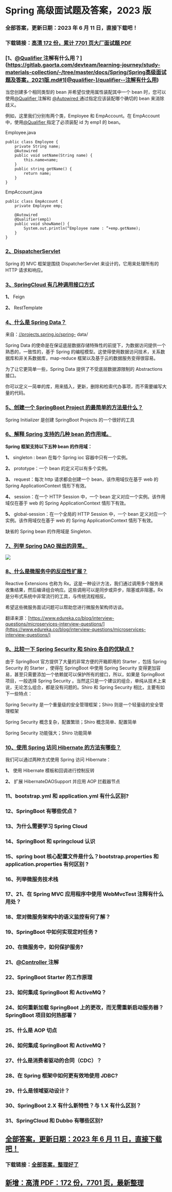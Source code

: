 # Spring 高级面试题及答案，2023 版

### 全部答案，更新日期：2023 年 6 月 11 日，直接下载吧！

### 下载链接：[高清 172 份，累计 7701 页大厂面试题 PDF](https://gitlab.gaorta.com/devteam/learning-journey/study-materials-collection/-/tree/master/docs/index.md)

### [1、[@Qualifier ](/Qualifier ) 注解有什么用？](https://gitlab.gaorta.com/devteam/learning-journey/study-materials-collection/-/tree/master/docs/Spring/Spring高级面试题及答案，2021版.md#1[@qualifier-]/qualifier--注解有什么用)

当您创建多个相同类型的 bean 并希望仅使用属性装配其中一个 bean 时，您可以使用[@Qualifier ](/Qualifier) 注解和 [@Autowired ](/Autowired) 通过指定应该装配哪个确切的 bean 来消除歧义。

例如，这里我们分别有两个类，Employee 和 EmpAccount。在 EmpAccount 中，使用[@Qualifier ](/Qualifier) 指定了必须装配 id 为 emp1 的 bean。

Employee.java

```
public class Employee {
    private String name;
    @Autowired
    public void setName(String name) {
        this.name=name;
    }
    public string getName() {
        return name;
    }
}
```

EmpAccount.java

```
public class EmpAccount {
    private Employee emp;

    @Autowired
    @Qualifier(emp1)
    public void showName() {
        System.out.println(“Employee name : ”+emp.getName);
    }
}
```

### [2、DispatcherServlet](https://gitlab.gaorta.com/devteam/learning-journey/study-materials-collection/-/tree/master/docs/Spring/Spring高级面试题及答案，2021版.md#2dispatcherservlet)

Spring 的 MVC 框架是围绕 DispatcherServlet 来设计的，它用来处理所有的 HTTP 请求和响应。

### [3、SpringCloud 有几种调用接口方式](https://gitlab.gaorta.com/devteam/learning-journey/study-materials-collection/-/tree/master/docs/Spring/Spring高级面试题及答案，2021版.md#3springcloud有几种调用接口方式)

**1、** Feign

**2、** RestTemplate

### [4、什么是 Spring Data？](https://gitlab.gaorta.com/devteam/learning-journey/study-materials-collection/-/tree/master/docs/Spring/Spring高级面试题及答案，2021版.md#4什么是-spring-data)

来自：[//projects.spring.io/spring-](//projects.spring.io/spring-) data/

Spring Data 的使命是在保证底层数据存储特殊性的前提下，为数据访问提供一个熟悉的，一致性的，基于 Spring 的编程模型。这使得使用数据访问技术，关系数据库和非关系数据库，map-reduce 框架以及基于云的数据服务变得很容易。

为了让它更简单一些，Spring Data 提供了不受底层数据源限制的 Abstractions 接口。

你可以定义一简单的库，用来插入，更新，删除和检索代办事项，而不需要编写大量的代码。

### [5、创建一个 SpringBoot Project 的最简单的方法是什么？](https://gitlab.gaorta.com/devteam/learning-journey/study-materials-collection/-/tree/master/docs/Spring/Spring高级面试题及答案，2021版.md#5创建一个-springboot-project-的最简单的方法是什么)

Spring Initializer 是创建 SpringBoot Projects 的一个很好的工具

### [6、解释 Spring 支持的几种 bean 的作用域。](https://gitlab.gaorta.com/devteam/learning-journey/study-materials-collection/-/tree/master/docs/Spring/Spring高级面试题及答案，2021版.md#6解释spring支持的几种bean的作用域。)

**Spring 框架支持以下五种 bean 的作用域：**

**1、** singleton : bean 在每个 Spring ioc 容器中只有一个实例。

**2、** prototype：一个 bean 的定义可以有多个实例。

**3、** request：每次 http 请求都会创建一个 bean，该作用域仅在基于 web 的 Spring ApplicationContext 情形下有效。

**4、** session：在一个 HTTP Session 中，一个 bean 定义对应一个实例。该作用域仅在基于 web 的 Spring ApplicationContext 情形下有效。

**5、** global-session：在一个全局的 HTTP Session 中，一个 bean 定义对应一个实例。该作用域仅在基于 web 的 Spring ApplicationContext 情形下有效。

缺省的 Spring bean 的作用域是 Singleton.

### [7、列举 Spring DAO 抛出的异常。](https://gitlab.gaorta.com/devteam/learning-journey/study-materials-collection/-/tree/master/docs/Spring/Spring高级面试题及答案，2021版.md#7列举-spring-dao-抛出的异常。)

![](https://gitee.com/souyunkutech/souyunku-home/raw/master/images/souyunku-web/2019/08/0816/02/img_4.png#alt=img%5C_4.png)

### [8、什么是微服务中的反应性扩展？](https://gitlab.gaorta.com/devteam/learning-journey/study-materials-collection/-/tree/master/docs/Spring/Spring高级面试题及答案，2021版.md#8什么是微服务中的反应性扩展)

Reactive Extensions 也称为 Rx。这是一种设计方法，我们通过调用多个服务来收集结果，然后编译组合响应。这些调用可以是同步或异步，阻塞或非阻塞。Rx 是分布式系统中非常流行的工具，与传统流程相反。

希望这些微服务面试问题可以帮助您进行微服务架构师访谈。

翻译来源：[https://www.edureka.co/blog/interview-questions/microservices-interview-questions/](https://www.edureka.co/blog/interview-questions/microservices-interview-questions/)

### [9、比较一下 Spring Security 和 Shiro 各自的优缺点 ?](https://gitlab.gaorta.com/devteam/learning-journey/study-materials-collection/-/tree/master/docs/Spring/Spring高级面试题及答案，2021版.md#9比较一下-spring-security-和-shiro-各自的优缺点-)

由于 SpringBoot 官方提供了大量的非常方便的开箱即用的 Starter ，包括 Spring Security 的 Starter ，使得在 SpringBoot 中使用 Spring Security 变得更加容易，甚至只需要添加一个依赖就可以保护所有的接口，所以，如果是 SpringBoot 项目，一般选择 Spring Security 。当然这只是一个建议的组合，单纯从技术上来说，无论怎么组合，都是没有问题的。Shiro 和 Spring Security 相比，主要有如下一些特点：

Spring Security 是一个重量级的安全管理框架；Shiro 则是一个轻量级的安全管理框架

Spring Security 概念复杂，配置繁琐；Shiro 概念简单、配置简单

Spring Security 功能强大；Shiro 功能简单

### [10、使用 Spring 访问 Hibernate 的方法有哪些？](https://gitlab.gaorta.com/devteam/learning-journey/study-materials-collection/-/tree/master/docs/Spring/Spring高级面试题及答案，2021版.md#10使用-spring-访问-hibernate-的方法有哪些)

我们可以通过两种方式使用 Spring 访问 Hibernate：

**1、** 使用 Hibernate 模板和回调进行控制反转

**2、** 扩展 HibernateDAOSupport 并应用 AOP 拦截器节点

### 11、bootstrap.yml 和 application.yml 有什么区别?

### 12、SpringBoot 有哪些优点？

### 13、为什么需要学习 Spring Cloud

### 14、SpringBoot 和 springcloud 认识

### 15、spring boot 核心配置文件是什么？bootstrap.properties 和 application.properties 有何区别 ?

### 16、列举微服务技术栈

### 17、21、在 Spring MVC 应用程序中使用 WebMvcTest 注释有什么用处？

### 18、您对微服务架构中的语义监控有何了解？

### 19、SpringBoot 中如何实现定时任务 ?

### 20、在微服务中，如何保护服务?

### 21、[@Controller ](/Controller) 注解

### 22、SpringBoot Starter 的工作原理

### 23、如何集成 SpringBoot 和 ActiveMQ？

### 24、如何重新加载 SpringBoot 上的更改，而无需重新启动服务器？SpringBoot 项目如何热部署？

### 25、什么是 AOP 切点

### 26、如何集成 SpringBoot 和 ActiveMQ？

### 27、什么是消费者驱动的合同（CDC）？

### 28、在 Spring 框架中如何更有效地使用 JDBC?

### 29、什么是领域驱动设计？

### 30、SpringBoot 2.X 有什么新特性？与 1.X 有什么区别？

### 31、SpringCloud 和 Dubbo 有哪些区别?

## [全部答案，更新日期：2023 年 6 月 11 日，直接下载吧！](https://gitlab.gaorta.com/devteam/learning-journey/study-materials-collection/-/tree/master/docs/daan.md)

### 下载链接：[全部答案，整理好了](https://gitlab.gaorta.com/devteam/learning-journey/study-materials-collection/-/tree/master/docs/daan.md)

## [新增：高清 PDF：172 份，7701 页，最新整理](https://gitlab.gaorta.com/devteam/learning-journey/study-materials-collection/-/tree/master/docs/daan.md)
